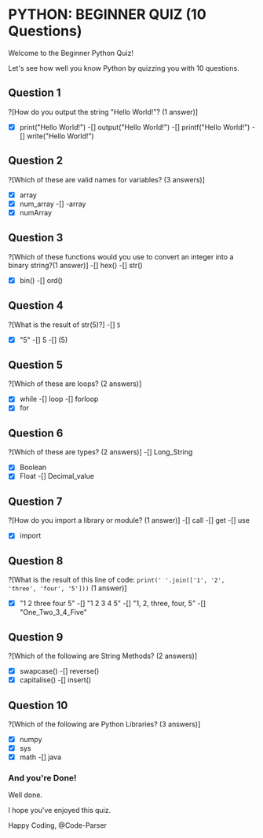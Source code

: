 # PYTHON: BEGINNER QUIZ (10 Questions)

Welcome to the Beginner Python Quiz!

Let's see how well you know Python by quizzing you with 10 questions.

## Question 1
?[How do you output the string "Hello World!"? (1 answer)]
-[x] print("Hello World!")
-[] output("Hello World!")
-[] printf("Hello World!")
-[] write("Hello World!")

## Question 2
?[Which of these are valid names for variables? (3 answers)]
-[x] array
-[x] num_array
-[] -array
-[x] numArray

## Question 3
?[Which of these functions would you use to convert an integer into a binary string?(1 answer)]
-[] hex()
-[] str()
-[x] bin()
-[] ord()

## Question 4
?[What is the result of str(5)?]
-[] `5`
-[x] "5"
-[] 5
-[] (5)

## Question 5
?[Which of these are loops? (2 answers)]
-[x] while
-[] loop
-[] forloop
-[x] for

## Question 6
?[Which of these are types? (2 answers)]
-[] Long_String
-[x] Boolean
-[x] Float
-[] Decimal_value

## Question 7
?[How do you import a library or module? (1 answer)]
-[] call
-[] get
-[] use
-[x] import

## Question 8
?[What is the result of this line of code: ```print(' '.join(['1', '2', 'three', 'four', '5']))``` (1 answer)]
-[x] "1 2 three four 5"
-[] "1 2 3 4 5"
-[] "1, 2, three, four, 5"
-[] "One_Two_3_4_Five"

## Question 9
?[Which of the following are String Methods? (2 answers)]
-[x] swapcase()
-[] reverse()
-[x] capitalise()
-[] insert()

## Question 10
?[Which of the following are Python Libraries? (3 answers)]
-[x] numpy
-[x] sys
-[x] math
-[] java

### And you're Done!
Well done.

I hope you've enjoyed this quiz.

Happy Coding,
@Code-Parser